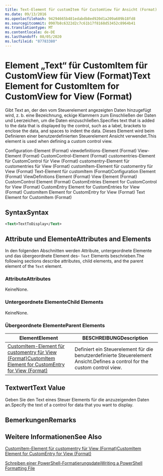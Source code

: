 ```yaml
---
title: Text-Element für customItem für CustomView für Ansicht (Format) | Microsoft-Dokumentation
ms.date: 09/13/2016
ms.openlocfilehash: 94294665b481edabdb8ed920d1a209a609b18fd8
ms.sourcegitcommit: 0907b8c6322d2c7c61b17f8168d53452c8964b41
ms.translationtype: MT
ms.contentlocale: de-DE
ms.lasthandoff: 08/05/2020
ms.locfileid: "87783380"
---
```

# <a name="text-element-for-customitem-for-customview-for-view-format"></a><span data-ttu-id="87f1d-102">Element „Text“ für CustomItem für CustomView für View (Format)</span><span class="sxs-lookup"><span data-stu-id="87f1d-102">Text Element for CustomItem for CustomView for View (Format)</span></span>

<span data-ttu-id="87f1d-103">Gibt Text an, der den vom Steuerelement angezeigten Daten hinzugefügt wird, z. b. eine Bezeichnung, eckige Klammern zum Einschließen der Daten und Leerzeichen, um die Daten einzuschließen.</span><span class="sxs-lookup"><span data-stu-id="87f1d-103">Specifies text that is added to the data that is displayed by the control, such as a label, brackets to enclose the data, and spaces to indent the data.</span></span> <span data-ttu-id="87f1d-104">Dieses Element wird beim Definieren einer benutzerdefinierten Steuerelement Ansicht verwendet.</span><span class="sxs-lookup"><span data-stu-id="87f1d-104">This element is used when defining a custom control view.</span></span>

<span data-ttu-id="87f1d-105">Configuration-Element (Format) viewdefinitions-Element (Format) View-Element (Format) CustomControl-Element (Format) customentries-Element für CustomControl für View (Format) customentry-Element für customentries für View (Format) customItem-Element für customentry für View (Format) Text-Element für customItem (Format)</span><span class="sxs-lookup"><span data-stu-id="87f1d-105">Configuration Element (Format) ViewDefinitions Element (Format) View Element (Format) CustomControl Element (Format) CustomEntries Element for CustomControl for View (Format) CustomEntry Element for CustomEntries for View (Format) CustomItem Element for CustomEntry for View (Format) Text Element for CustomItem (Format)</span></span>

## <a name="syntax"></a><span data-ttu-id="87f1d-106">Syntax</span><span class="sxs-lookup"><span data-stu-id="87f1d-106">Syntax</span></span>

```xml
<Text>TextToDisplay</Text>
```

## <a name="attributes-and-elements"></a><span data-ttu-id="87f1d-107">Attribute und Elemente</span><span class="sxs-lookup"><span data-stu-id="87f1d-107">Attributes and Elements</span></span>

<span data-ttu-id="87f1d-108">In den folgenden Abschnitten werden Attribute, untergeordnete Elemente und das übergeordnete Element des- `Text` Elements beschrieben.</span><span class="sxs-lookup"><span data-stu-id="87f1d-108">The following sections describe attributes, child elements, and the parent element of the `Text` element.</span></span>

### <a name="attributes"></a><span data-ttu-id="87f1d-109">Attribute</span><span class="sxs-lookup"><span data-stu-id="87f1d-109">Attributes</span></span>

<span data-ttu-id="87f1d-110">Keine</span><span class="sxs-lookup"><span data-stu-id="87f1d-110">None.</span></span>

### <a name="child-elements"></a><span data-ttu-id="87f1d-111">Untergeordnete Elemente</span><span class="sxs-lookup"><span data-stu-id="87f1d-111">Child Elements</span></span>

<span data-ttu-id="87f1d-112">Keine</span><span class="sxs-lookup"><span data-stu-id="87f1d-112">None.</span></span>

### <a name="parent-elements"></a><span data-ttu-id="87f1d-113">Übergeordnete Elemente</span><span class="sxs-lookup"><span data-stu-id="87f1d-113">Parent Elements</span></span>

|<span data-ttu-id="87f1d-114">Element</span><span class="sxs-lookup"><span data-stu-id="87f1d-114">Element</span></span>|<span data-ttu-id="87f1d-115">BESCHREIBUNG</span><span class="sxs-lookup"><span data-stu-id="87f1d-115">Description</span></span>|
|-------------|-----------------|
|[<span data-ttu-id="87f1d-116">CustomItem-Element für customentry für View (Format)</span><span class="sxs-lookup"><span data-stu-id="87f1d-116">CustomItem Element for CustomEntry for View (Format)</span></span>](./customitem-element-for-customentry-for-customcontrol-for-view-format.md)|<span data-ttu-id="87f1d-117">Definiert ein Steuerelement für die benutzerdefinierte Steuerelement Ansicht.</span><span class="sxs-lookup"><span data-stu-id="87f1d-117">Defines a control for the custom control view.</span></span>|

## <a name="text-value"></a><span data-ttu-id="87f1d-118">Textwert</span><span class="sxs-lookup"><span data-stu-id="87f1d-118">Text Value</span></span>

<span data-ttu-id="87f1d-119">Geben Sie den Text eines Steuer Elements für die anzuzeigenden Daten an.</span><span class="sxs-lookup"><span data-stu-id="87f1d-119">Specify the text of a control for data that you want to display.</span></span>

## <a name="remarks"></a><span data-ttu-id="87f1d-120">Bemerkungen</span><span class="sxs-lookup"><span data-stu-id="87f1d-120">Remarks</span></span>

## <a name="see-also"></a><span data-ttu-id="87f1d-121">Weitere Informationen</span><span class="sxs-lookup"><span data-stu-id="87f1d-121">See Also</span></span>

[<span data-ttu-id="87f1d-122">CustomItem-Element für customentry für View (Format)</span><span class="sxs-lookup"><span data-stu-id="87f1d-122">CustomItem Element for CustomEntry for View (Format)</span></span>](./customitem-element-for-customentry-for-customcontrol-for-view-format.md)

[<span data-ttu-id="87f1d-123">Schreiben einer PowerShell-Formatierungsdatei</span><span class="sxs-lookup"><span data-stu-id="87f1d-123">Writing a PowerShell Formatting File</span></span>](./writing-a-powershell-formatting-file.md)
